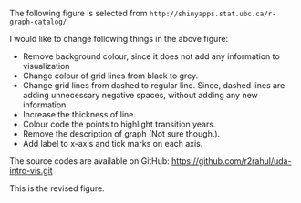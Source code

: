 The following figure is selected from `http://shinyapps.stat.ubc.ca/r-graph-catalog/`


I would like to change following things in the above figure:

+ Remove background colour, since it does not add any information to visualization
+ Change colour of grid lines from black to grey.
+ Change grid lines from dashed to regular line. Since, dashed lines are adding unnecessary negative spaces, without adding any new information. 
+ Increase the thickness of line.
+ Colour code the points to highlight transition years.
+ Remove the description of graph (Not sure though.).
+ Add label to x-axis and tick marks on each axis.

The source codes are available on GitHub: https://github.com/r2rahul/uda-intro-vis.git

This is the revised figure. 
